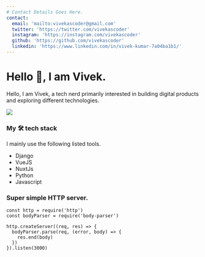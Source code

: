 ```yaml
---
# Contact Details Goes Here.
contact: 
  email: 'mailto:vivekascoder@gmail.com'
  twitter: 'https://twitter.com/vivekascoder'
  instagram: 'https://instagram.com/vivekascoder'
  github: 'https://github.com/vivekascoder'
  linkedin: 'https://www.linkedin.com/in/vivek-kumar-7a04ba1b1/'
---
```


# Hello 👋, I am Vivek.
Hello, I am Vivek, a tech nerd primarily interested in building digital 
products and exploring different technologies.

![](/vim.jpeg)

### My 🛠️ tech stack
I mainly use the following listed tools.
- Django
- VueJS
- NuxtJs
- Python
- Javascript

### Super simple HTTP server.
```js{1,3-5}[server.js]
const http = require('http')
const bodyParser = require('body-parser')

http.createServer((req, res) => {
  bodyParser.parse(req, (error, body) => {
    res.end(body)
  })
}).listen(3000)
```